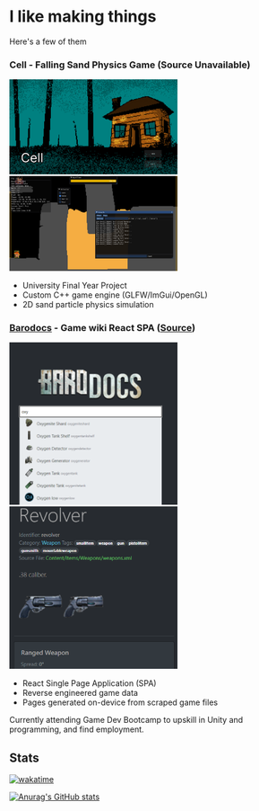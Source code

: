 # I like making things

Here's a few of them

### Cell - Falling Sand Physics Game (Source Unavailable)

<p>
    <img src="img/fallingsand.png" width="300" />
    <img src="img/fallingsand2.png" width="300" />
</p>

 - University Final Year Project
 - Custom C++ game engine (GLFW/ImGui/OpenGL)
 - 2D sand particle physics simulation

### [Barodocs](https://barodocs.ddns.net) - Game wiki React SPA ([Source](https://github.com/underscoren/barodocs))

<p>
    <img src="img/barodocs.png" width="300" />
    <img src="img/barodocs2.png" width="300" />
</p>

 - React Single Page Application (SPA)
 - Reverse engineered game data
 - Pages generated on-device from scraped game files

Currently attending Game Dev Bootcamp to upskill in Unity and programming, and find employment.


## Stats

[![wakatime](https://wakatime.com/badge/user/11612492-942b-4434-89a1-5e31d943fa36.svg)](https://wakatime.com/@11612492-942b-4434-89a1-5e31d943fa36)

[![Anurag's GitHub stats](https://github-readme-stats.vercel.app/api?username=underscoren)](https://github.com/anuraghazra/github-readme-stats)


